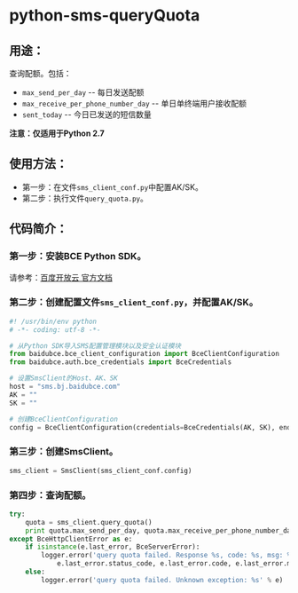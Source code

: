 # python-sms-queryQuota

## 用途：

查询配额。包括：

* `max_send_per_day` -- 每日发送配额
* `max_receive_per_phone_number_day` -- 单日单终端用户接收配额
* `sent_today` -- 今日已发送的短信数量

**注意：仅适用于Python 2.7**

## 使用方法：

* 第一步：在文件`sms_client_conf.py`中配置AK/SK。
* 第二步：执行文件`query_quota.py`。

## 代码简介：

### 第一步：安装BCE Python SDK。

请参考：[百度开放云 官方文档](https://bce.baidu.com/doc/SMS/Python-SDK.html#.E5.AE.89.E8.A3.85SDK.E5.B7.A5.E5.85.B7.E5.8C.85)

### 第二步：创建配置文件`sms_client_conf.py`，并配置AK/SK。

```python
#! /usr/bin/env python
# -*- coding: utf-8 -*-

# 从Python SDK导入SMS配置管理模块以及安全认证模块
from baidubce.bce_client_configuration import BceClientConfiguration
from baidubce.auth.bce_credentials import BceCredentials

# 设置SmsClient的Host、AK、SK
host = "sms.bj.baidubce.com"
AK = ""
SK = ""

# 创建BceClientConfiguration
config = BceClientConfiguration(credentials=BceCredentials(AK, SK), endpoint=host)
```

### 第三步：创建SmsClient。

```python
sms_client = SmsClient(sms_client_conf.config)
```

### 第四步：查询配额。

```python
try:
    quota = sms_client.query_quota()
    print quota.max_send_per_day, quota.max_receive_per_phone_number_day, quota.sent_today
except BceHttpClientError as e:
    if isinstance(e.last_error, BceServerError):
        logger.error('query quota failed. Response %s, code: %s, msg: %s' % (
            e.last_error.status_code, e.last_error.code, e.last_error.message))
    else:
        logger.error('query quota failed. Unknown exception: %s' % e)
```